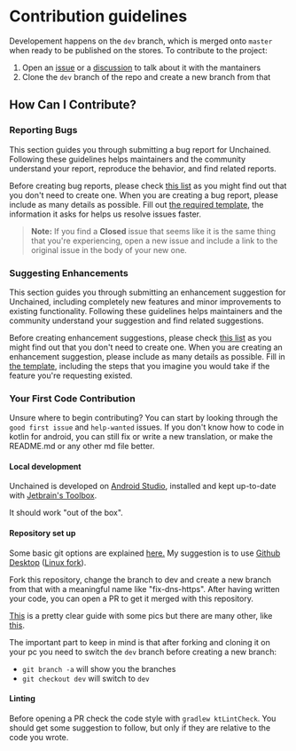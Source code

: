 # Contribution guidelines

Developement happens on the `dev` branch, which is merged onto `master` when ready to be published on the stores. To contribute to the project:

1. Open an [issue](https://github.com/LivingWithHippos/unchained-android/issues) or a [discussion](https://github.com/LivingWithHippos/unchained-android/discussions) to talk about it with the mantainers
2. Clone the `dev` branch of the repo and create a new branch from that 

## How Can I Contribute?

### Reporting Bugs

This section guides you through submitting a bug report for Unchained. Following these guidelines helps maintainers and the community understand your report, reproduce the behavior, and find related reports.

Before creating bug reports, please check [this list](https://github.com/LivingWithHippos/unchained-android/issues?q=is%3Aissue+is%3Aopen+label%3Abug) as you might find out that you don't need to create one. When you are creating a bug report, please include as many details as possible. Fill out [the required template](https://github.com/LivingWithHippos/unchained-android/blob/master/.github/ISSUE_TEMPLATE/bug_report.md), the information it asks for helps us resolve issues faster.

> **Note:** If you find a **Closed** issue that seems like it is the same thing that you're experiencing, open a new issue and include a link to the original issue in the body of your new one.

### Suggesting Enhancements

This section guides you through submitting an enhancement suggestion for Unchained, including completely new features and minor improvements to existing functionality. Following these guidelines helps maintainers and the community understand your suggestion and find related suggestions.

Before creating enhancement suggestions, please check [this list](https://github.com/LivingWithHippos/unchained-android/issues?q=is%3Aissue+is%3Aopen+label%3Aenhancement) as you might find out that you don't need to create one. When you are creating an enhancement suggestion, please include as many details as possible. Fill in [the template](https://github.com/LivingWithHippos/unchained-android/blob/master/.github/ISSUE_TEMPLATE/feature_request.md), including the steps that you imagine you would take if the feature you're requesting existed.


### Your First Code Contribution

Unsure where to begin contributing? You can start by looking through the `good first issue` and `help-wanted` issues. If you don't know how to code in kotlin for android, you can still fix or write a new translation, or make the README.md or any other md file better.

#### Local development

Unchained is developed on [Android Studio](https://developer.android.com/studio), installed and kept up-to-date with [Jetbrain's Toolbox](https://www.jetbrains.com/toolbox-app/).

It should work "out of the box".

#### Repository set up

Some basic git options are explained [here.](https://guides.github.com/introduction/git-handbook/) My suggestion is to use [Github Desktop](https://desktop.github.com/) ([Linux fork](https://github.com/shiftkey/desktop)).

Fork this repository, change the branch to dev and create a new branch from that with a meaningful name like "fix-dns-https". After having written your code, you can open a PR to get it merged with this repository.

[This](https://github.com/firstcontributions/first-contributions) is a pretty clear guide with some pics but there are many other, like [this](https://www.dataschool.io/how-to-contribute-on-github/).

The important part to keep in mind is that after forking and cloning it on your pc you need to switch the `dev` branch before creating a new branch:

- `git branch -a` will show you the branches
- `git checkout dev` will switch to `dev`

#### Linting

Before opening a PR check the code style with `gradlew ktLintCheck`. You should get some suggestion to follow, but only if they are relative to the code you wrote.
